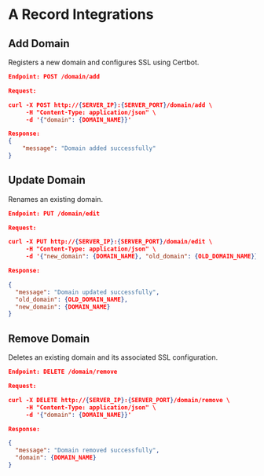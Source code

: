 # A Record Integrations

## Add Domain

Registers a new domain and configures SSL using Certbot.

```json
Endpoint: POST /domain/add

Request:

curl -X POST http://{SERVER_IP}:{SERVER_PORT}/domain/add \
     -H "Content-Type: application/json" \
     -d '{"domain": {DOMAIN_NAME}}'

Response:
{
    "message": "Domain added successfully"
}
```

## Update Domain

Renames an existing domain.

```json
Endpoint: PUT /domain/edit

Request:

curl -X PUT http://{SERVER_IP}:{SERVER_PORT}/domain/edit \
     -H "Content-Type: application/json" \
     -d '{"new_domain": {DOMAIN_NAME}, "old_domain": {OLD_DOMAIN_NAME}}'

Response:

{
  "message": "Domain updated successfully",
  "old_domain": {OLD_DOMAIN_NAME},
  "new_domain": {DOMAIN_NAME}
}
```

## Remove Domain

Deletes an existing domain and its associated SSL configuration.

```json
Endpoint: DELETE /domain/remove

Request:

curl -X DELETE http://{SERVER_IP}:{SERVER_PORT}/domain/remove \
     -H "Content-Type: application/json" \
     -d '{"domain": {DOMAIN_NAME}}'

Response:

{
  "message": "Domain removed successfully",
  "domain": {DOMAIN_NAME}
}
```
